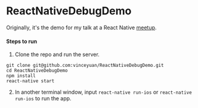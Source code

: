 # ReactNativeDebugDemo

Originally, it's the demo for my talk at a React Native [meetup](https://www.meetup.com/React-Singapore/events/237578363/).

#### Steps to run

1. Clone the repo and run the server.

```
git clone git@github.com:vinceyuan/ReactNativeDebugDemo.git
cd ReactNativeDebugDemo
npm install
react-native start
```

2. In another terminal window, input `react-native run-ios` or `react-native run-ios` to run the app.
